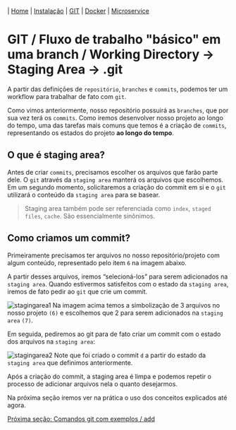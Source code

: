 | [Home](/handson_microservice) | [Instalação](/handson_microservice/instalacao) | [GIT](/handson_microservice/git) | [Docker](/handson_microservice/docker) | [Microservice](/handson_microservice/microservice)

# GIT / Fluxo de trabalho "básico" em uma branch / Working Directory -> Staging Area -> .git

A partir das definições de `repositório`, `branches` e `commits`, podemos ter um workflow para trabalhar de fato com `git`.

Como vimos anteriormente, nosso repositório possuirá as `branches`, que por sua vez terá os `commits`. 
Como iremos desenvolver nosso projeto ao longo do tempo, uma das tarefas mais comuns que temos é a criação de `commits`, representando os estados do projeto **ao longo do tempo**.

## O que é staging area? 

Antes de criar `commits`, precisamos escolher os arquivos que farão parte dele. O `git` através da `staging area` manterá os arquivos que escolhemos. Em um segundo momento, solicitaremos a criação do commit em si e o `git` utilizará o conteúdo da `staging area` para se basear.

> Staging area também pode ser referenciada como `index`, `staged files`, `cache`. São essencialmente sinônimos.

## Como criamos um commit?

Primeiramente precisamos ter arquivos no nosso repositório/projeto com algum conteúdo, representado pelo item `6` na imagem abaixo.

A partir desses arquivos, iremos “selecioná-los” para serem adicionados na `staging area`. Quando estivermos satisfeitos com o estado da `staging area`, iremos de fato pedir ao `git` que crie um commit.

![stagingarea1](https://user-images.githubusercontent.com/18057391/91795550-4fb48680-ebf4-11ea-8dc9-7376a03ea925.PNG)
Na imagem acima temos a simbolização de 3 arquivos no nosso projeto `(6)` e escolhemos que 2 para serem adicionados na `staging area` `(7)`.

Em seguida, pediremos ao git para de fato criar um commit com o estado dos arquivos na `staging area`:

![stagingarea2](https://user-images.githubusercontent.com/18057391/91795944-64dde500-ebf5-11ea-83f2-04b6c9c0a7e4.PNG)
Note que foi criado o commit `d` a partir do estado da `staging area` que definimos anteriormente. 

Após a criação do commit, a staging area é limpa e podemos repetir o processo de adicionar arquivos nela o quanto desejarmos.

Na próxima seção iremos ver na prática o uso dos conceitos explicados até agora.

[Próxima seção: Comandos git com exemplos / add](../comandos-git-com-exemplos/add.md)